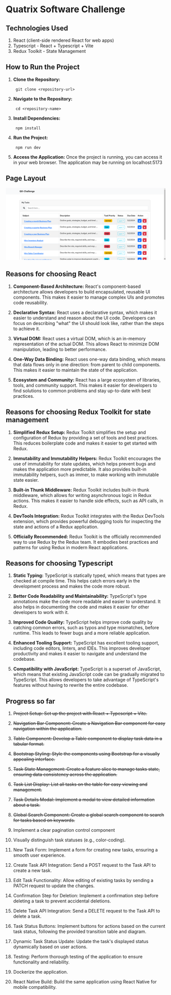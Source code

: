 # Quatrix Software Challenge

## Technologies Used
1. React (client-side rendered React for web apps)
2. Typescript - React + Typescript + Vite
3. Redux Toolkit - State Management

## How to Run the Project
1. **Clone the Repository:** 

        git clone <repository-url>

2. **Navigate to the Repository:** 

        cd <repository-name>

3. **Install Dependencies:** 

        npm install

4. **Run the Project:** 

        npm run dev

5. **Access the Application:** Once the project is running, you can access it in your web browser. The application may be running on localhost:5173

## Page Layout

![Sample Image](sample.png)

## Reasons for choosing React
1. **Component-Based Architecture:** React's component-based architecture allows developers to build encapsulated, reusable UI components. This makes it easier to manage complex UIs and promotes code reusability.

2. **Declarative Syntax:** React uses a declarative syntax, which makes it easier to understand and reason about the UI code. Developers can focus on describing "what" the UI should look like, rather than the steps to achieve it.

3. **Virtual DOM:** React uses a virtual DOM, which is an in-memory representation of the actual DOM. This allows React to minimize DOM manipulation, leading to better performance.

4. **One-Way Data Binding:** React uses one-way data binding, which means that data flows only in one direction: from parent to child components. This makes it easier to maintain the state of the application.

5. **Ecosystem and Community:** React has a large ecosystem of libraries, tools, and community support. This makes it easier for developers to find solutions to common problems and stay up-to-date with best practices.

## Reasons for choosing Redux Toolkit for state management
1. **Simplified Redux Setup:** Redux Toolkit simplifies the setup and configuration of Redux by providing a set of tools and best practices. This reduces boilerplate code and makes it easier to get started with Redux.

2. **Immutability and Immutability Helpers:** Redux Toolkit encourages the use of immutability for state updates, which helps prevent bugs and makes the application more predictable. It also provides built-in immutability helpers, such as immer, to make working with immutable state easier.

3. **Built-in Thunk Middleware:** Redux Toolkit includes built-in thunk middleware, which allows for writing asynchronous logic in Redux actions. This makes it easier to handle side effects, such as API calls, in Redux.

4. **DevTools Integration:** Redux Toolkit integrates with the Redux DevTools extension, which provides powerful debugging tools for inspecting the state and actions of a Redux application.

5. **Officially Recommended:** Redux Toolkit is the officially recommended way to use Redux by the Redux team. It embodies best practices and patterns for using Redux in modern React applications.

## Reasons for choosing Typescript
1. **Static Typing:** TypeScript is statically typed, which means that types are checked at compile time. This helps catch errors early in the development process and makes the code more robust.

2. **Better Code Readability and Maintainability:** TypeScript's type annotations make the code more readable and easier to understand. It also helps in documenting the code and makes it easier for other developers to work with it.

3. **Improved Code Quality:** TypeScript helps improve code quality by catching common errors, such as typos and type mismatches, before runtime. This leads to fewer bugs and a more reliable application.

4. **Enhanced Tooling Support:** TypeScript has excellent tooling support, including code editors, linters, and IDEs. This improves developer productivity and makes it easier to navigate and understand the codebase.

5. **Compatibility with JavaScript:** TypeScript is a superset of JavaScript, which means that existing JavaScript code can be gradually migrated to TypeScript. This allows developers to take advantage of TypeScript's features without having to rewrite the entire codebase. 

## Progress so far
1. ~~Project Setup: Set up the project with React + Typescript + Vite.~~

2. ~~Navigation Bar Component: Create a Navigation Bar component for easy navigation within the application.~~
3. ~~Table Component: Develop a Table component to display task data in a tabular format.~~

4. ~~Bootstrap Styling: Style the components using Bootstrap for a visually appealing interface.~~

5. ~~Task State Management: Create a feature slice to manage tasks state, ensuring data consistency across the application.~~

6. ~~Task List Display: List all tasks on the table for easy viewing and management.~~

7. ~~Task Details Modal: Implement a modal to view detailed information about a task.~~

8. ~~Global Search Component: Create a global search component to search for tasks based on keywords.~~

9. Implement a clear pagination control component

10. Visually distinguish task statuses (e.g., color-coding).

11. New Task Form: Implement a form for creating new tasks, ensuring a smooth user experience.

12. Create Task API Integration: Send a POST request to the Task API to create a new task.

13. Edit Task Functionality: Allow editing of existing tasks by sending a PATCH request to update the changes.

14. Confirmation Step for Deletion: Implement a confirmation step before deleting a task to prevent accidental deletions.

15. Delete Task API Integration: Send a DELETE request to the Task API to delete a task.

16. Task Status Buttons: Implement buttons for actions based on the current task status, following the provided transition table and diagram.

17. Dynamic Task Status Update: Update the task's displayed status dynamically based on user actions.

18. Testing: Perform thorough testing of the application to ensure functionality and reliability.

19. Dockerize the application.

20. React Native Build: Build the same application using React Native for mobile compatibility.